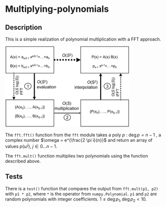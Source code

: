 # Multiplying-polynomials

## Description
This is a simple realization of polynomial multiplication with a FFT approach.

<img src="polynomial_multiplication.pbm" alt="polynomial_multiplication.pbm" width="400"/>

The `fft.fft()` function from the `fft` module takes a poly $p ~ : ~ \deg{p} = n-1$ , a complex number $\omega = e^{\frac{2 \pi i}{n}}$ and return an array of values $p(\omega^j), ~ j \in 0 \dots n-1$.

The `fft.mult()` function multiplies two polynomials using the function described above.

## Tests
There is a `test()` function that compares the output from `fft.mult(p1, p2)` with `p1 * p2`, where `*` is the operator from `numpy.Polynomial`. `p1` and `p2` are random polynomials with integer coefficients. $1 \leqslant \deg p_1, \deg p_2 < 10$.
